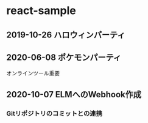# react-sample
## 2019-10-26 ハロウィンパーティ

## 2020-06-08 ポケモンパーティ
オンラインツール重要

## 2020-10-07 ELMへのWebhook作成
### Gitリポジトリのコミットとの連携
